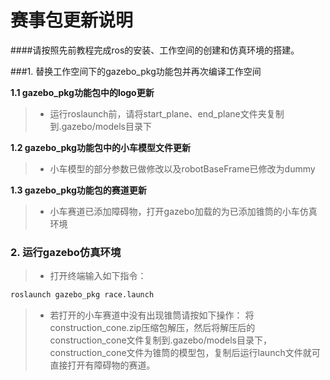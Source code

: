 ﻿# 赛事包更新说明
####请按照先前教程完成ros的安装、工作空间的创建和仿真环境的搭建。

###1. 替换工作空间下的gazebo_pkg功能包并再次编译工作空间

**1.1 gazebo_pkg功能包中的logo更新**
> * 运行roslaunch前，请将start_plane、end_plane文件夹复制到.gazebo/models目录下

**1.2 gazebo_pkg功能包中的小车模型文件更新**
> * 小车模型的部分参数已做修改以及robotBaseFrame已修改为dummy

**1.3 gazebo_pkg功能包的赛道更新**
> * 小车赛道已添加障碍物，打开gazebo加载的为已添加锥筒的小车仿真环境

### 2. 运行gazebo仿真环境
> * 打开终端输入如下指令：

```bash
roslaunch gazebo_pkg race.launch       
```

> * 若打开的小车赛道中没有出现锥筒请按如下操作：
将construction_cone.zip压缩包解压，然后将解压后的construction_cone文件复制到.gazebo/models目录下，construction_cone文件为锥筒的模型包，复制后运行launch文件就可直接打开有障碍物的赛道。







